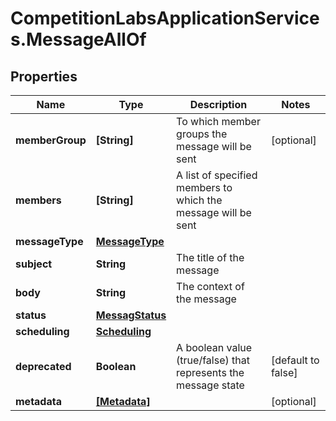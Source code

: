 # CompetitionLabsApplicationServices.MessageAllOf

## Properties

Name | Type | Description | Notes
------------ | ------------- | ------------- | -------------
**memberGroup** | **[String]** | To which member groups the message will be sent | [optional] 
**members** | **[String]** | A list of specified members to which the message will be sent | 
**messageType** | [**MessageType**](MessageType.md) |  | 
**subject** | **String** | The title of the message | 
**body** | **String** | The context of the message | 
**status** | [**MessagStatus**](MessagStatus.md) |  | 
**scheduling** | [**Scheduling**](Scheduling.md) |  | 
**deprecated** | **Boolean** | A boolean value (true/false) that represents the message state | [default to false]
**metadata** | [**[Metadata]**](Metadata.md) |  | [optional] 


